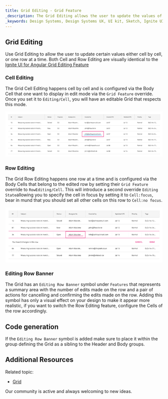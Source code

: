 ```yaml
---
title: Grid Editing - Grid Feature
_description: The Grid Editing allows the user to update the values of the records displayed in the Grid.
_keywords: Design Systems, Design Systems UX, UI kit, Sketch, Ignite UI for Angular, Sketch to Angular, Sketch to Angular, Angular, Angular Design System, Export code from Sketch, Design Kits for Angular, Sketch HTML, Sketch to HTML, Sketch UI kits
---
```


## Grid Editing

Use Grid Editing to allow the user to update certain values either cell by cell, or one row at a time. Both Cell and Row Editing are visually identical to the [Ignite UI for Angular Grid Editing Feature](https://www.infragistics.com/products/ignite-ui-angular/angular/components/grid/editing.html)

### Cell Editing

The Grid Cell Editing happens cell by cell and is configured via the Body Cell that one want to display in edit mode via the `Grid Feature` override. Once you set it to `Editing/Cell`, you will have an editable Grid that respects this mode.

<img class="responsive-img" src="../images/grid_cell_edit.png" srcset="../images/grid_cell_edit@2x.png 2x" />

### Row Editing

The Grid Row Editing happens one row at a time and is configured via the Body Cells that belong to the edited row by setting their `Grid Feature` override to `RowEditing/Cell`. This will introduce a second override `Editing State`allowing you to specify the cell in focus by setting it to `Cell:focus`, bear in mund that you should set all other cells on this row to `Cell:no focus`.

<img class="responsive-img" src="../images/grid_row_edit.png" srcset="../images/grid_row_edit@2x.png 2x" />

### Editing Row Banner

The Grid has an `Editing Row Banner` symbol under `Features` that represents a summary area with the number of edits made on the row and a pair of actions for cancelling and confirming the edits made on the row. Adding this symbol has only a visual effect on your design to make it appear more realistic, if you want to switch the Row Editing feature, configure the Cells of the row accordingly.

## Code generation

If the `Editing Row Banner` symbol is added make sure to place it within the group defining the Grid as a sibling to the Header and Body groups.

## Additional Resources

Related topic:

- [Grid](grid.md)
  <div class="divider--half"></div>

Our community is active and always welcoming to new ideas.
